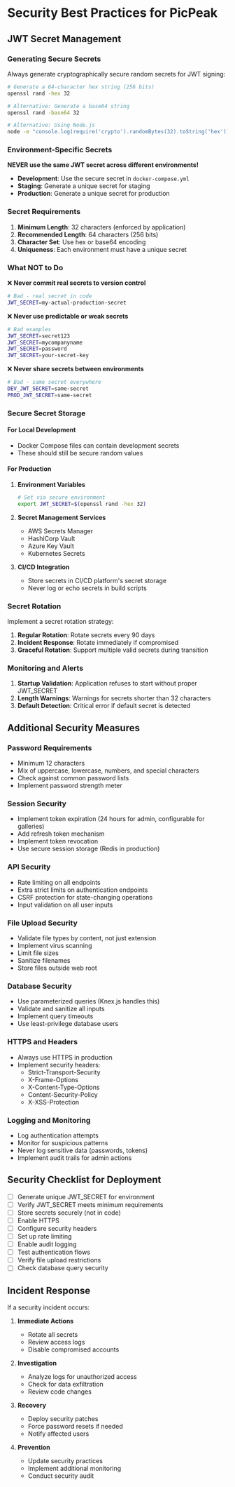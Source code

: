 # Security Best Practices for PicPeak

## JWT Secret Management

### Generating Secure Secrets

Always generate cryptographically secure random secrets for JWT signing:

```bash
# Generate a 64-character hex string (256 bits)
openssl rand -hex 32

# Alternative: Generate a base64 string
openssl rand -base64 32

# Alternative: Using Node.js
node -e "console.log(require('crypto').randomBytes(32).toString('hex'))"
```

### Environment-Specific Secrets

**NEVER use the same JWT secret across different environments!**

- **Development**: Use the secure secret in `docker-compose.yml`
- **Staging**: Generate a unique secret for staging
- **Production**: Generate a unique secret for production

### Secret Requirements

1. **Minimum Length**: 32 characters (enforced by application)
2. **Recommended Length**: 64 characters (256 bits)
3. **Character Set**: Use hex or base64 encoding
4. **Uniqueness**: Each environment must have a unique secret

### What NOT to Do

❌ **Never commit real secrets to version control**
```bash
# Bad - real secret in code
JWT_SECRET=my-actual-production-secret
```

❌ **Never use predictable or weak secrets**
```bash
# Bad examples
JWT_SECRET=secret123
JWT_SECRET=mycompanyname
JWT_SECRET=password
JWT_SECRET=your-secret-key
```

❌ **Never share secrets between environments**
```bash
# Bad - same secret everywhere
DEV_JWT_SECRET=same-secret
PROD_JWT_SECRET=same-secret
```

### Secure Secret Storage

#### For Local Development
- Docker Compose files can contain development secrets
- These should still be secure random values

#### For Production
1. **Environment Variables**
   ```bash
   # Set via secure environment
   export JWT_SECRET=$(openssl rand -hex 32)
   ```

2. **Secret Management Services**
   - AWS Secrets Manager
   - HashiCorp Vault
   - Azure Key Vault
   - Kubernetes Secrets

3. **CI/CD Integration**
   - Store secrets in CI/CD platform's secret storage
   - Never log or echo secrets in build scripts

### Secret Rotation

Implement a secret rotation strategy:

1. **Regular Rotation**: Rotate secrets every 90 days
2. **Incident Response**: Rotate immediately if compromised
3. **Graceful Rotation**: Support multiple valid secrets during transition

### Monitoring and Alerts

1. **Startup Validation**: Application refuses to start without proper JWT_SECRET
2. **Length Warnings**: Warnings for secrets shorter than 32 characters
3. **Default Detection**: Critical error if default secret is detected

## Additional Security Measures

### Password Requirements
- Minimum 12 characters
- Mix of uppercase, lowercase, numbers, and special characters
- Check against common password lists
- Implement password strength meter

### Session Security
- Implement token expiration (24 hours for admin, configurable for galleries)
- Add refresh token mechanism
- Implement token revocation
- Use secure session storage (Redis in production)

### API Security
- Rate limiting on all endpoints
- Extra strict limits on authentication endpoints
- CSRF protection for state-changing operations
- Input validation on all user inputs

### File Upload Security
- Validate file types by content, not just extension
- Implement virus scanning
- Limit file sizes
- Sanitize filenames
- Store files outside web root

### Database Security
- Use parameterized queries (Knex.js handles this)
- Validate and sanitize all inputs
- Implement query timeouts
- Use least-privilege database users

### HTTPS and Headers
- Always use HTTPS in production
- Implement security headers:
  - Strict-Transport-Security
  - X-Frame-Options
  - X-Content-Type-Options
  - Content-Security-Policy
  - X-XSS-Protection

### Logging and Monitoring
- Log authentication attempts
- Monitor for suspicious patterns
- Never log sensitive data (passwords, tokens)
- Implement audit trails for admin actions

## Security Checklist for Deployment

- [ ] Generate unique JWT_SECRET for environment
- [ ] Verify JWT_SECRET meets minimum requirements
- [ ] Store secrets securely (not in code)
- [ ] Enable HTTPS
- [ ] Configure security headers
- [ ] Set up rate limiting
- [ ] Enable audit logging
- [ ] Test authentication flows
- [ ] Verify file upload restrictions
- [ ] Check database query security

## Incident Response

If a security incident occurs:

1. **Immediate Actions**
   - Rotate all secrets
   - Review access logs
   - Disable compromised accounts

2. **Investigation**
   - Analyze logs for unauthorized access
   - Check for data exfiltration
   - Review code changes

3. **Recovery**
   - Deploy security patches
   - Force password resets if needed
   - Notify affected users

4. **Prevention**
   - Update security practices
   - Implement additional monitoring
   - Conduct security audit